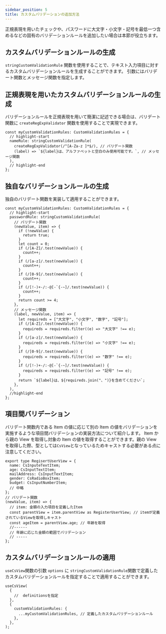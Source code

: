 ```yaml
---
sidebar_position: 5
title: カスタムバリデーションの追加方法
---
```


正規表現を用いたチェックや、パスワードに大文字・小文字・記号を最低一つ含めるなどの固有のバリデーションルールを追加したい場合は本節が役立ちます。

## カスタムバリデーションルールの生成

`stringCustomValidationRule` 関数を使用することで、テキスト入力項目に対するカスタムバリデーションルールを生成することができます。
引数にはバリデート関数とメッセージ関数を指定します。

## 正規表現を用いたカスタムバリデーションルールの生成

バリデーションルールを正規表現を用いて簡潔に記述できる場合は、バリデート関数に `createRegExpValidator` 関数を使用することで実現できます。

```tsx title="アルファベットと空白のみを許容するバリデーションルール"
const myCustomValidationRules: CustomValidationRules = {
  // highlight-start
  nameRule: stringCustomValidationRule(
    createRegExpValidator(/^[A-Za-z ]*$/), // バリデート関数
    (label) => `${label}は、アルファベットと空白のみ使用可能です。`, // メッセージ関数
  ),
  // highlight-end
};
```

## 独自なバリデーションルールの生成

独自のバリデート関数を実装して適用することができます。

```tsx title="パスワードの複雑な作成ルールを定義したバリデーションルール"
const myCustomValidationRules: CustomValidationRules = {
  // highlight-start
  passwordRule: stringCustomValidationRule(
    // バリデート関数
    (newValue, item) => {
      if (!newValue) {
        return true;
      }
      let count = 0;
      if (/[A-Z]/.test(newValue)) {
        count++;
      }
      if (/[a-z]/.test(newValue)) {
        count++;
      }
      if (/[0-9]/.test(newValue)) {
        count++;
      }
      if (/[!-)+-/:-@[-`{-~]/.test(newValue)) {
        count++;
      }
      return count >= 4;
    },
    // メッセージ関数
    (label, newValue, item) => {
      let requireds = ["大文字", "小文字", "数字", "記号"];
      if (/[A-Z]/.test(newValue)) {
        requireds = requireds.filter((e) => "大文字" !== e);
      }
      if (/[a-z]/.test(newValue)) {
        requireds = requireds.filter((e) => "小文字" !== e);
      }
      if (/[0-9]/.test(newValue)) {
        requireds = requireds.filter((e) => "数字" !== e);
      }
      if (/[!-)+-/:-@[-`{-~]/.test(newValue)) {
        requireds = requireds.filter((e) => "記号" !== e);
      }
      return `${label}は、${requireds.join("、")}を含めてください`;
    },
  ),
  //highlight-end
};
```

## 項目間バリデーション

バリデート関数内である Item の値に応じて別の Item の値をバリデーションを実施するような項目間バリデーションの実装方法について紹介します。
Item から親の View を取得し対象の Item の値を取得することができます。親の View を取得した際、型としては`CsView`となっているためキャストする必要がある点に注意してください。

```tsx
export type RegisertUserView = {
  name: CsInputeTextItem;
  age: CsInputTextItem;
  mailAddress: CsInputTextItem;
  gender: CsRadioBoxItem;
  budget: CsInputNumberItem;
  // 中略
};
// バリデート関数
(newValue, item) => {
  // item: 金額の入力項目を定義したItem
  const parentView = item.parentView as RegisterUserView; // itemが定義されているViewを取得しキャスト
  const ageItem = parentView.age; // 年齢を取得
  //------
  // 年齢に応じた金額の範囲でバリデーション
  // -----
};
```

## カスタムバリデーションルールの適用

`useCsView`関数の引数 `options` に `stringCustomValidationRule`関数で定義したカスタムバリデーションルールを指定することで適用することができます。

```tsx
useCsView(
  {
    //  definitionsを指定
  },
  {
    customValidationRules: {
      ...myCustomValidationRules, // 定義したカスタムバリデーションルール
    },
  },
);
```
